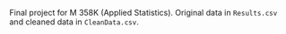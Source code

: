 Final project for M 358K (Applied Statistics). Original data in `Results.csv` and cleaned data in `CleanData.csv`.
